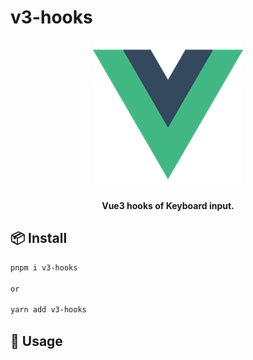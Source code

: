 # v3-hooks

<p align='center'>
  <img src='/public/logo.png' width="240" />
</p>

<p align='center'>
  <b>Vue3 hooks of Keyboard input.</b>
</p>

## 📦 Install

```bash
pnpm i v3-hooks

or

yarn add v3-hooks
```

## 🦄 Usage
```typescript

```


